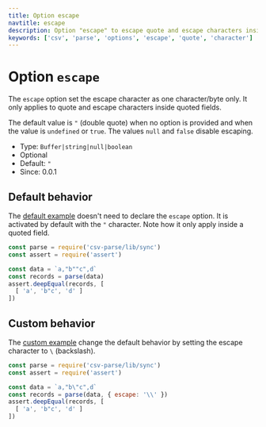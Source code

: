 ```yaml
---
title: Option escape
navtitle: escape
description: Option "escape" to escape quote and escape characters inside quoted fileds.
keywords: ['csv', 'parse', 'options', 'escape', 'quote', 'character']
---
```


# Option `escape`

The `escape` option set the escape character as one character/byte only. It only applies to quote and escape characters inside quoted fields.

The default value is `"` (double quote) when no option is provided and when the value is `undefined` or `true`. The values `null` and `false` disable escaping.

* Type: `Buffer|string|null|boolean`
* Optional
* Default: `"`
* Since: 0.0.1

## Default behavior

The [default example](https://github.com/adaltas/node-csv-parse/blob/master/samples/option.escape.default.js) doesn't need to declare the `escape` option. It is activated by default with the `"` character. Note how it only apply inside a quoted field.

```js
const parse = require('csv-parse/lib/sync')
const assert = require('assert')

const data = `a,"b""c",d`
const records = parse(data)
assert.deepEqual(records, [
  [ 'a', 'b"c', 'd' ]
])
```

## Custom behavior

The [custom example](https://github.com/adaltas/node-csv-parse/blob/master/samples/option.escape.custom.js) change the default behavior by setting the escape character to `\` (backslash).

```js
const parse = require('csv-parse/lib/sync')
const assert = require('assert')

const data = `a,"b\"c",d`
const records = parse(data, { escape: '\\' })
assert.deepEqual(records, [
  [ 'a', 'b"c', 'd' ]
])
```

